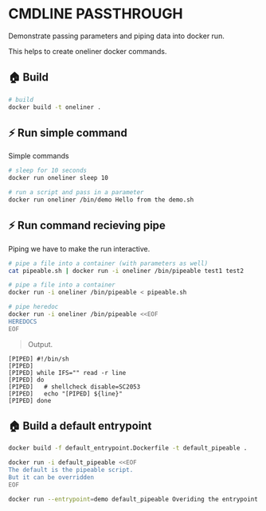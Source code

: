 # CMDLINE PASSTHROUGH

Demonstrate passing parameters and piping data into docker run.

This helps to create oneliner docker commands.  

## 🏠 Build

```sh
# build 
docker build -t oneliner .
```

## ⚡️ Run simple command

Simple commands

```sh
# sleep for 10 seconds
docker run oneliner sleep 10  

# run a script and pass in a parameter
docker run oneliner /bin/demo Hello from the demo.sh  
```

## ⚡️ Run command recieving pipe

Piping we have to make the run interactive.  

```sh
# pipe a file into a container (with parameters as well)
cat pipeable.sh | docker run -i oneliner /bin/pipeable test1 test2

# pipe a file into a container
docker run -i oneliner /bin/pipeable < pipeable.sh

# pipe heredoc
docker run -i oneliner /bin/pipeable <<EOF
HEREDOCS
EOF
```

> Output.

```log
[PIPED] #!/bin/sh
[PIPED] 
[PIPED] while IFS="" read -r line
[PIPED] do
[PIPED]   # shellcheck disable=SC2053
[PIPED]   echo "[PIPED] ${line}"
[PIPED] done
```

## 🏠 Build a default entrypoint

```sh
docker build -f default_entrypoint.Dockerfile -t default_pipeable .

docker run -i default_pipeable <<EOF
The default is the pipeable script.
But it can be overridden
EOF

docker run --entrypoint=demo default_pipeable Overiding the entrypoint
```
